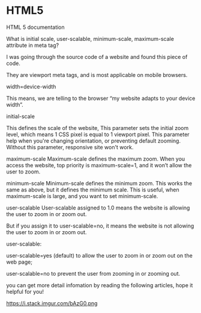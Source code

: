 # HTML5
HTML 5 documentation

What is initial scale, user-scalable, minimum-scale, maximum-scale attribute in meta tag?

I was going through the source code of a website and found this piece of code.

<meta name="viewport" content="width=device-width, initial-scale=1.0, user-scalable=1.0, minimum-scale=1.0, maximum-scale=1.0">

They are viewport meta tags, and is most applicable on mobile browsers.

width=device-width

This means, we are telling to the browser “my website adapts to your device width”.

initial-scale

This defines the scale of the website, This parameter sets the initial zoom level, which means 1 CSS pixel is equal to 1 viewport pixel. This parameter help when you're changing orientation, or preventing default zooming. Without this parameter, responsive site won't work.

maximum-scale
Maximum-scale defines the maximum zoom. When you access the website, top priority is maximum-scale=1, and it won’t allow the user to zoom.

minimum-scale
Minimum-scale defines the minimum zoom. This works the same as above, but it defines the minimum scale. This is useful, when maximum-scale is large, and you want to set minimum-scale.

user-scalable
User-scalable assigned to 1.0 means the website is allowing the user to zoom in or zoom out.

But if you assign it to user-scalable=no, it means the website is not allowing the user to zoom in or zoom out.

user-scalable:

user-scalable=yes (default) to allow the user to zoom in or zoom out on the web page;

user-scalable=no to prevent the user from zooming in or zooming out.

you can get more detail infomation by reading the following articles, hope it helpful for you!

https://i.stack.imgur.com/bAzG0.png
